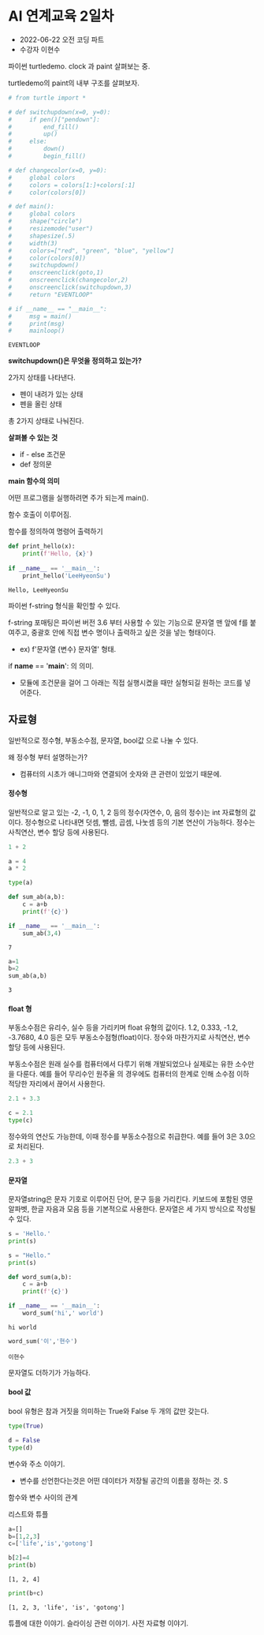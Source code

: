 # AI 연계교육 2일차

* 2022-06-22 오전 코딩 파트
* 수강자 이현수

파이썬 turtledemo.
clock 과 paint 살펴보는 중.

turtledemo의 paint의 내부 구조를 살펴보자.


```python
# from turtle import *

# def switchupdown(x=0, y=0):
#     if pen()["pendown"]:
#         end_fill()
#         up()
#     else:
#         down()
#         begin_fill()

# def changecolor(x=0, y=0):
#     global colors
#     colors = colors[1:]+colors[:1]
#     color(colors[0])

# def main():
#     global colors
#     shape("circle")
#     resizemode("user")
#     shapesize(.5)
#     width(3)
#     colors=["red", "green", "blue", "yellow"]
#     color(colors[0])
#     switchupdown()
#     onscreenclick(goto,1)
#     onscreenclick(changecolor,2)
#     onscreenclick(switchupdown,3)
#     return "EVENTLOOP"

# if __name__ == "__main__":
#     msg = main()
#     print(msg)
#     mainloop()
```

    EVENTLOOP
    

**switchupdown()은 무엇을 정의하고 있는가?**

2가지 상태를 나타낸다.
- 펜이 내려가 있는 상태
- 펜을 올린 상태

총 2가지 상태로 나눠진다.

**살펴볼 수 있는 것**
- if - else 조건문
- def 정의문

**main 함수의 의미**

어떤 프로그램을 실행하려면 주가 되는게 main(). 

함수 호출이 이루어짐.

함수를 정의하여 명령어 출력하기


```python
def print_hello(x):
    print(f'Hello, {x}')
    
if __name__ == '__main__':
    print_hello('LeeHyeonSu')
```

    Hello, LeeHyeonSu
    

파이썬 f-string 형식을 확인할 수 있다.

f-string 포매팅은 파이썬 버전 3.6 부터 사용할 수 있는 기능으로 문자열 맨 앞에 f를 붙여주고, 중괄호 안에 직접 변수 명이나 출력하고 싶은 것을 넣는 형태이다.
- ex) f'문자열 {변수} 문자열' 형태.

if __name__ == '__main__': 의 의미.
- 모듈에 조건문을 걸어 그 아래는 직접 실행시켰을 때만 실형되길 원하는 코드를 넣어준다.

## 자료형

일반적으로 정수형, 부동소수점, 문자열, bool값 으로 나눌 수 있다.

왜 정수형 부터 설명하는가?
- 컴퓨터의 시초가 애니그마와 연결되어 숫자와 큰 관련이 있었기 때문에.

#### **정수형**
일반적으로 알고 있는 -2, -1, 0, 1, 2 등의 정수(자연수, 0, 음의 정수)는 int 자료형의 값이다. 정수형으로 나타내면 덧셈, 뺄셈, 곱셈, 나눗셈 등의 기본 연산이 가능하다. 정수는 사칙연산, 변수 할당 등에 사용된다.


```python
1 + 2
```


```python
a = 4
a * 2
```


```python
type(a)
```


```python
def sum_ab(a,b):
    c = a+b
    print(f'{c}')

if __name__ == '__main__':
    sum_ab(3,4)
```

    7
    


```python
a=1
b=2
sum_ab(a,b)
```

    3
    

#### **float 형**

부동소수점은 유리수, 실수 등을 가리키며 float 유형의 값이다. 1.2, 0.333, -1.2, -3.7680, 4.0 등은 모두 부동소수점형(float)이다. 정수와 마찬가지로 사칙연산, 변수 할당 등에 사용된다.

부동소수점은 원래 실수를 컴퓨터에서 다루기 위해 개발되었으나 실제로는 유한 소수만을 다룬다. 예를 들어 무리수인 원주율 의 경우에도 컴퓨터의 한계로 인해 소수점 이하 적당한 자리에서 끊어서 사용한다.


```python
2.1 + 3.3
```


```python
c = 2.1
type(c)
```

정수와의 연산도 가능한데, 이때 정수를 부동소수점으로 취급한다. 예를 들어 3은 3.0으로 처리된다.


```python
2.3 + 3
```

#### **문자열**

문자열string은 문자 기호로 이루어진 단어, 문구 등을 가리킨다. 키보드에 포함된 영문 알파벳, 한글 자음과 모음 등을 기본적으로 사용한다. 문자열은 세 가지 방식으로 작성될 수 있다.


```python
s = 'Hello.'
print(s)
```


```python
s = "Hello."
print(s)
```


```python
def word_sum(a,b):
    c = a+b
    print(f'{c}')

if __name__ == '__main__':
    word_sum('hi',' world')
```

    hi world
    


```python
word_sum('이','현수')
```

    이현수
    

문자열도 더하기가 가능하다.

#### **bool 값**

bool 유형은 참과 거짓을 의미하는 True와 False 두 개의 값만 갖는다.


```python
type(True)
```


```python
d = False
type(d)
```

변수와 주소 이야기.
- 변수를 선언한다는것은 어떤 데이터가 저장될 공간의 이름을 정하는 것.
S

함수와 변수 사이의 관계

리스트와 튜플


```python
a=[]
b=[1,2,3]
c=['life','is','gotong']

b[2]=4
print(b)
```

    [1, 2, 4]
    


```python
print(b+c)
```

    [1, 2, 3, 'life', 'is', 'gotong']
    

튜플에 대한 이야기. 슬라이싱 관련 이야기. 사전 자료형 이야기.
